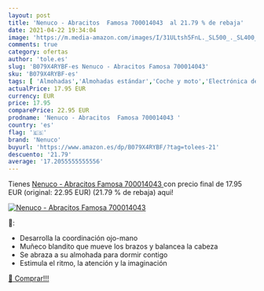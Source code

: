 ```yaml
---
layout: post
title: 'Nenuco - Abracitos  Famosa 700014043  al 21.79 % de rebaja'
date: 2021-04-22 19:34:04
image: 'https://m.media-amazon.com/images/I/31ULtsh5FnL._SL500_._SL400_.jpg'
comments: true
category: ofertas
author: 'tole.es'
slug: 'B079X4RYBF-es Nenuco - Abracitos Famosa 700014043'
sku: 'B079X4RYBF-es'
tags: [ 'Almohadas','Almohadas estándar','Coche y moto','Electrónica de oficina','Grabadoras de voz','Hogar y cocina','Juguetes','Juguetes y juegos','Muñecas bebé','Muñecas y accesorios','Oficina y papelería','Ropa de cama y almohadas','Textiles del hogar','nenuco', ]
actualPrice: 17.95 EUR
currency: EUR
price: 17.95
comparePrice: 22.95 EUR
prodname: 'Nenuco - Abracitos  Famosa 700014043 '
country: 'es'
flag: '🇪🇸'
brand: 'Nenuco'
buyurl: 'https://www.amazon.es/dp/B079X4RYBF/?tag=tolees-21'
descuento: '21.79'
average: '17.2055555555556'
---
```


Tienes [Nenuco - Abracitos  Famosa 700014043 ](https://www.amazon.es/dp/B079X4RYBF/?tag=tolees-21) con precio final de  17.95 EUR (original: 22.95 EUR) (21.79 %  de rebaja) aqui!

[![Nenuco - Abracitos  Famosa 700014043 ](https://m.media-amazon.com/images/I/31ULtsh5FnL._SL500_._SL400_.jpg)](https://www.amazon.es/dp/B079X4RYBF/?tag=tolees-21)

🔎:

- Desarrolla la coordinación ojo-mano
- Muñeco blandito que mueve los brazos y balancea la cabeza
- Se abraza a su almohada para dormir contigo
- Estimula el ritmo, la atención y la imaginación

[🛒 Comprar!!!](https://www.amazon.es/dp/B079X4RYBF/?tag=tolees-21)
